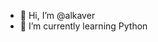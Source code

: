 - 👋 Hi, I’m @alkaver
- 🌱 I’m currently learning Python



<!---
alkaver/alkaver is a ✨ special ✨ repository because its `README.md` (this file) appears on your GitHub profile.
You can click the Preview link to take a look at your changes.
--->
